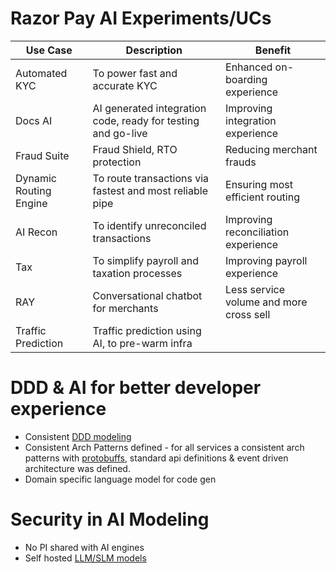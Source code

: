 # Razor Pay AI Experiments/UCs

| Use Case               | Description                                                  | Benefit                                 |
|------------------------|--------------------------------------------------------------|-----------------------------------------|
| Automated KYC          | To power fast and accurate KYC                               | Enhanced on-boarding experience         |
| Docs AI                | AI generated integration code, ready for testing and go-live | Improving integration experience        |
| Fraud Suite            | Fraud Shield, RTO protection                                 | Reducing merchant frauds                |
| Dynamic Routing Engine | To route transactions via fastest and most reliable pipe     | Ensuring most efficient routing         |
| AI Recon               | To identify unreconciled transactions                        | Improving reconciliation experience     |
| Tax                    | To simplify payroll and taxation processes                   | Improving payroll experience            |
| RAY                    | Conversational chatbot for merchants                         | Less service volume and more cross sell |
| Traffic Prediction     | Traffic prediction using AI, to pre-warm infra               |                                         |

# DDD & AI for better developer experience
- Consistent [DDD modeling](../../System-Designs/7b_ArchitecturePatterns/DomainDrivenDevelopment.md)
- Consistent Arch Patterns defined - for all services a consistent arch patterns with [protobuffs](../../System-Designs/8_APIStandards/SerializationFrameworks/ProtocolBuffers.md), standard api definitions & event driven architecture was defined.
- Domain specific language model for code gen 

# Security in AI Modeling
- No PI shared with AI engines
- Self hosted [LLM/SLM models](https://www.splunk.com/en_us/blog/learn/language-models-slm-vs-llm.html)